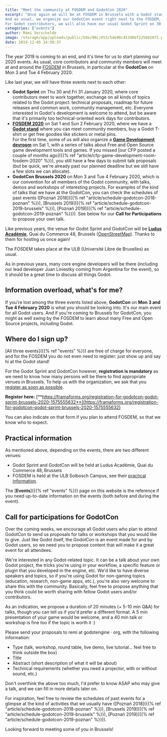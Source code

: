 ```yaml
---
title: "Meet the community at FOSDEM and GodotCon 2020"
excerpt: "Once again we will be at FOSDEM in Brussels with a Godot stand, and for the first time some of us also organize a game development-focused devroom at FOSDEM.
And as usual, we organize our GodotCon event right next to the FOSDEM, on 3 & 4 February 2020 in Brussels.
For Godot contributors, we will also have our usual Godot Sprint on 30 & 31 January 2020."
categories: ["events"]
author: Rémi Verschelde
image: /storage/app/uploads/public/5de/90c/453/5de90c453d6bf225692072.png
date: 2019-12-05 14:58:37
---
```


The year 2019 is coming to an end, and it's time for us to start planning our 2020 events. As usual, core contributors and community members will meet at and around the [FOSDEM](https://fosdem.org/2020) in Brussels, in particular at the **GodotCon** on Mon 3 and Tue 4 February 2020.

Like last year, we will have three events next to each other:

- **Godot Sprint** on Thu 30 and Fri 31 January 2020, where core contributors meet to work together, exchange on all kinds of topics related to the Godot project: technical proposals, roadmap for future releases and common work, community management, etc. Everyone interested in Godot's development is welcome to attend, but be aware that it's primarily too technical-oriented work days for contributors.
- [**FOSDEM 2020**](https://fosdem.org/2020) on Sat 1 and Sun 2 February 2020, where we have a [**Godot stand**](https://fosdem.org/2020/news/2019-11-19-accepted-stands/) where you can meet community members, buy a Godot T-shirt or get free goodies like stickers or metal pins.<br />
For the first time, some of us will also organize a [**Game Development devroom**](https://fosdem.org/2020/news/2019-10-01-accepted-developer-rooms/) on Sat 1, with a series of talks about Free and Open Source game development tools and games. If you missed [our CFP posted a couple of months ago]({{% ref "article/cfp-game-development-room-fosdem-2020" %}}), you still have a few days to submit talk proposals (but be quick, we're already past our planned deadline but we still have a few slots we can allocate).
- **GodotCon Brussels 2020** on Mon 3 and Tue 4 February 2020, which is our convention for all members of the Godot community, with talks, demos and workshops of interesting projects. For examples of the kind of talks that we have at the GodotCon, you can check the schedules of past events ([Poznań 2018]({{% ref "article/schedule-godotcon-2018-poznan" %}}), [Brussels 2019]({{% ref "article/schedule-godotcon-2019-brussels" %}}), [Poznań 2019]({{% ref "article/schedule-godotcon-2019-poznan" %}})). See below for our **Call for Participations** to propose your own talk.

Like previous years, the venue for Godot Sprint and GodotCon will be [**Ludus Académie**](http://www.ludus-academie.com), Quai du Commerce 48, Brussels ([OpenStreetMap](https://www.openstreetmap.org/?mlat=50.85717&mlon=4.34818#map=19/50.85717/4.34818)). Thanks to them for hosting us once again!

The FOSDEM takes place at the ULB (Université Libre de Bruxelles) as usual.

As in previous years, many core engine developers will be there (including our lead developer Juan Liniestky coming from Argentina for the event), so it should be a great time to discuss all things Godot.

## Information overload, what's for me?

If you're lost among the three events listed above, **GodotCon** on **Mon 3 and Tue 4 February 2020** is what you should be looking into. It's our main event for all Godot users. And if you're coming to Brussels for GodotCon, you might as well swing by the FOSDEM to learn about many Free and Open Source projects, including Godot.

## Where do I sign up?

[All three events]({{% ref "events" %}}) are free of charge for everyone, and for the FOSDEM you do not even need to register: just show up and say hi at the Godot stand!

For the Godot Sprint and GodotCon however, **registration is mandatory** as we need to know how many persons will be there to find appropriate venues in Brussels. To help us with the organization, we ask that you [register as soon as possible](https://framaforms.org/registration-for-godotcon-godot-sprint-brussels-2020-1575555632).

**Register here:** [**https://framaforms.org/registration-for-godotcon-godot-sprint-brussels-2020-1575555632**](https://framaforms.org/registration-for-godotcon-godot-sprint-brussels-2020-1575555632)

You can also indicate on that form if you plan to attend FOSDEM, so that we know who to expect.

## Practical information

As mentioned above, depending on the events, there are two different venues:

- Godot Sprint and GodotCon will be held at Ludus Académie, Quai du Commerce 48, Brussels
- FOSDEM is held at the ULB Solbosch Campus, see their [practical information](https://fosdem.org/2020/practical/).

The [**Events**]({{% ref "events" %}}) page on this website is the reference if you need up-to-date information on the events (both before and during the event).

## Call for participations for GodotCon

Over the coming weeks, we encourage all Godot users who plan to attend GodotCon to send us proposals for talks or workshops that you would like to give. Just like Godot itself, the GodotCon is an event made for and by Godot users, so we need you to propose content that will make it a great event for all attendees.

We're interested in any Godot-related topic. It can be a talk about your own Godot project, the tricks you're using in your workflow, a specific feature or plugin that you developed in the engine, etc. We'd like to have diverse speakers and topics, so if you're using Godot for non-gaming topics (education, research, non-game apps, etc.), you're also very welcome to share this with the community. Basically, feel free to propose anything that you think could be worth sharing with fellow Godot users and/or contributors.

As an indication, we propose a duration of 20 minutes (+ 5-10 min Q&A) for talks, though you can tell us if you'd prefer a different format. A 5 min presentation of your game would be welcome, and a 40 min talk or workshop is fine too if the topic is worth it :)

Please send your proposals to remi at godotengine · org, with the following information:

- Type (talk, workshop, round table, live demo, live tutorial... feel free to think outside the box)
- Title
- Abstract (short description of what it will be about)
- Technical requirements (whether you need a projector, with or without sound, etc.)

Don't overthink the above too much, I'd prefer to know ASAP who may give a talk, and we can fill in more details later on.

For inspiration, feel free to review the schedules of past events for a glimpse at the kind of activities that we usually have ([Poznań 2018]({{% ref "article/schedule-godotcon-2018-poznan" %}}), [Brussels 2019]({{% ref "article/schedule-godotcon-2019-brussels" %}}), [Poznań 2019]({{% ref "article/schedule-godotcon-2019-poznan" %}})).

Looking forward to meeting some of you in Brussels!
